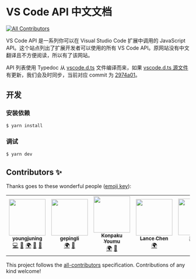 # VS Code API 中文文档

<!-- ALL-CONTRIBUTORS-BADGE:START - Do not remove or modify this section -->
[![All Contributors](https://img.shields.io/badge/all_contributors-5-orange.svg?style=flat-square)](#contributors-)
<!-- ALL-CONTRIBUTORS-BADGE:END -->

VS Code API 是一系列你可以在 Visual Studio Code 扩展中调用的 JavaScript API。这个站点列出了扩展开发者可以使用的所有 VS Code API。原网站没有中文翻译且不方便阅读，所以有了该网站。

API 列表使用 Typedoc 从 [vscode.d.ts](https://github.com/youngjuning/vscode-api/blob/main/vscode.d.ts) 文件编译而来，如果 [vscode.d.ts 源文件](https://github.com/microsoft/vscode/blob/main/src/vs/vscode.d.ts) 有更新，我们会及时同步，当前对应 commit 为 [2974a01](https://github.com/microsoft/vscode/commit/2974a014fd33f4a109aad6ed0f3e46fe93bfc794#diff-f127724f8c5dbf0c8371ad0a100f8a9bc0a398b6b8ec29aa6cd7f265bd01a096)。

## 开发

### 安装依赖

```sh
$ yarn install
```

### 调试

```sh
$ yarn dev
```

## Contributors ✨

Thanks goes to these wonderful people ([emoji key](https://allcontributors.org/docs/en/emoji-key)):

<!-- ALL-CONTRIBUTORS-LIST:START - Do not remove or modify this section -->
<!-- prettier-ignore-start -->
<!-- markdownlint-disable -->
<table>
  <tr>
    <td align="center"><a href="https://github.com/youngjuning"><img src="https://avatars.githubusercontent.com/u/13204332?v=4?s=100" width="100px;" alt=""/><br /><sub><b>youngjuning</b></sub></a><br /><a href="https://github.com/youngjuning/vscode-api-cn/commits?author=youngjuning" title="Code">💻</a> <a href="#maintenance-youngjuning" title="Maintenance">🚧</a> <a href="#translation-youngjuning" title="Translation">🌍</a> <a href="https://github.com/youngjuning/vscode-api-cn/commits?author=youngjuning" title="Documentation">📖</a> <a href="#ideas-youngjuning" title="Ideas, Planning, & Feedback">🤔</a></td>
    <td align="center"><a href="https://github.com/gepingli"><img src="https://avatars.githubusercontent.com/u/29964332?v=4?s=100" width="100px;" alt=""/><br /><sub><b>gepingli</b></sub></a><br /><a href="#translation-gepingli" title="Translation">🌍</a> <a href="#ideas-gepingli" title="Ideas, Planning, & Feedback">🤔</a></td>
    <td align="center"><a href="http://saber2pr.top"><img src="https://avatars.githubusercontent.com/u/40260564?v=4?s=100" width="100px;" alt=""/><br /><sub><b>Konpaku Youmu</b></sub></a><br /><a href="#translation-Saber2pr" title="Translation">🌍</a> <a href="#ideas-Saber2pr" title="Ideas, Planning, & Feedback">🤔</a></td>
    <td align="center"><a href="https://github.com/Imchenlong"><img src="https://avatars.githubusercontent.com/u/13520451?v=4?s=100" width="100px;" alt=""/><br /><sub><b>Lance Chen</b></sub></a><br /><a href="#translation-Imchenlong" title="Translation">🌍</a></td>
    <td align="center"><a href="https://github.com/pan463859"><img src="https://avatars.githubusercontent.com/u/32640880?v=4?s=100" width="100px;" alt=""/><br /><sub><b>潘小安</b></sub></a><br /><a href="#translation-pan463859" title="Translation">🌍</a></td>
  </tr>
</table>

<!-- markdownlint-restore -->
<!-- prettier-ignore-end -->

<!-- ALL-CONTRIBUTORS-LIST:END -->

This project follows the [all-contributors](https://github.com/all-contributors/all-contributors) specification. Contributions of any kind welcome!
